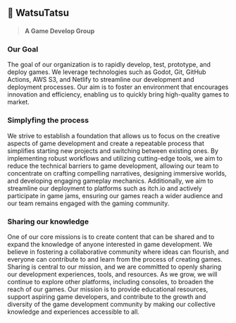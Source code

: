 ## 🐲 WatsuTatsu
> #### A Game Develop Group

### Our Goal

The goal of our organization is to rapidly develop, test, prototype, and deploy games. We leverage technologies such as Godot, Git, GitHub Actions, AWS S3, and Netlify to streamline our development and deployment processes. Our aim is to foster an environment that encourages innovation and efficiency, enabling us to quickly bring high-quality games to market.

### Simplyfing the process

We strive to establish a foundation that allows us to focus on the creative aspects of game development and create a repeatable process that simplifies starting new projects and switching between existing ones. By implementing robust workflows and utilizing cutting-edge tools, we aim to reduce the technical barriers to game development, allowing our team to concentrate on crafting compelling narratives, designing immersive worlds, and developing engaging gameplay mechanics. Additionally, we aim to streamline our deployment to platforms such as itch.io and actively participate in game jams, ensuring our games reach a wider audience and our team remains engaged with the gaming community.

### Sharing our knowledge

One of our core missions is to create content that can be shared and to expand the knowledge of anyone interested in game development. We believe in fostering a collaborative community where ideas can flourish, and everyone can contribute to and learn from the process of creating games. Sharing is central to our mission, and we are committed to openly sharing our development experiences, tools, and resources. As we grow, we will continue to explore other platforms, including consoles, to broaden the reach of our games. Our mission is to provide educational resources, support aspiring game developers, and contribute to the growth and diversity of the game development community by making our collective knowledge and experiences accessible to all.
